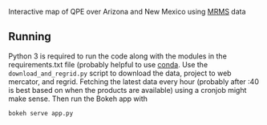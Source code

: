 Interactive map of QPE over Arizona and New Mexico using [MRMS](http://www.nssl.noaa.gov/projects/mrms/) data

## Running

Python 3 is required to run the code along with the modules in the
requirements.txt file (probably helpful to use
[conda](https://www.continuum.io/downloads). Use the
``download_and_regrid.py`` script to download the data, project to web
mercator, and regrid. Fetching the latest data every hour (probably
after :40 is best based on when the products are available) using a
cronjob might make sense. Then run the Bokeh app with

```python
bokeh serve app.py
```
